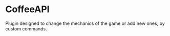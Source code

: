 # CoffeeAPI
Plugin designed to change the mechanics of the game or add new ones, by custom commands.
